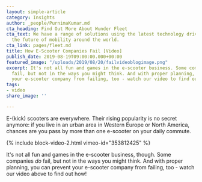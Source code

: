 ```yaml
---
layout: simple-article
category: Insights
author: _people/PurnimaKumar.md
cta_heading: Find Out More About Wunder Fleet
cta_text: We have a range of solutions using the latest technology driving forward
  the future of mobility around the world.
cta_link: pages/fleet.md
title: How E-Scooter Companies Fail [Video]
publish_date: 2019-08-19T09:00:00.000+00:00
featured_image: "/uploads/2019/08/20/failvideoblogimage.png"
excerpt: It's not all fun and games in the e-scooter business. Some companies _do_
  fail, but not in the ways you might think. And with proper planning, you can prevent
  your e-scooter company from failing, too - watch our video to find out how!
tags:
- video
share_image: ''

---
```

E-(kick) scooters are everywhere. Their rising popularity is no secret anymore: if you live in an urban area in Western Europe or North America, chances are you pass by more than one e-scooter on your daily commute. 

{% include block-video-2.html vimeo-id="353812425" %}

It's not all fun and games in the e-scooter business, though. Some companies _do_ fail, but not in the ways you might think. And with proper planning, you can prevent your e-scooter company from failing, too - watch our video above to find out how!